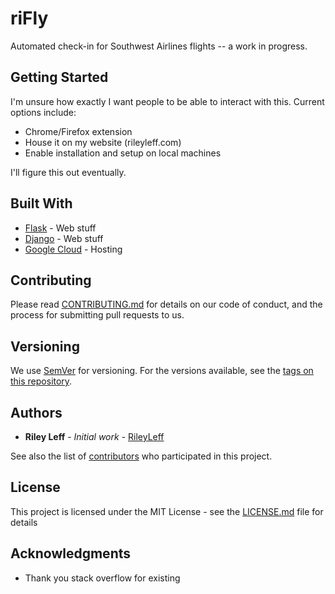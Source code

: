# riFly

Automated check-in for Southwest Airlines flights -- a work in progress.

## Getting Started

I'm unsure how exactly I want people to be able to interact with this.  Current options include:

* Chrome/Firefox extension
* House it on my website (rileyleff.com)
* Enable installation and setup on local machines

I'll figure this out eventually.

## Built With

* [Flask](URL.com) - Web stuff
* [Django](URL2.com) - Web stuff
* [Google Cloud](URL3.com) - Hosting

## Contributing

Please read [CONTRIBUTING.md](https://www.rileyleff.com/contributions) for details on our code of conduct, and the process for submitting pull requests to us.

## Versioning

We use [SemVer](http://semver.org/) for versioning. For the versions available, see the [tags on this repository](https://github.com/rileyleff/rifly).

## Authors

* **Riley Leff** - *Initial work* - [RileyLeff](https://github.com/RileyLeff)

See also the list of [contributors](https://github.com/RileyLeff/rifly) who participated in this project.

## License

This project is licensed under the MIT License - see the [LICENSE.md](LICENSE.md) file for details

## Acknowledgments

* Thank you stack overflow for existing

